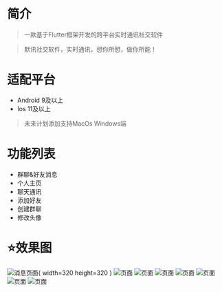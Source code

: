 # 简介
> 一款基于Flutter框架开发的跨平台实时通讯社交软件

> 默讯社交软件，实时通讯，想你所想，做你所能！

# 适配平台
- Android 9及以上
- Ios 11及以上
  
> 未来计划添加支持MacOs Windows端

# 功能列表
- 群聊&好友消息
- 个人主页
- 聊天通讯
- 添加好友
- 创建群聊
- 修改头像


# ⭐️效果图

![消息页面](https://s1.ax1x.com/2023/08/04/pPFvsit.png){ width=320 height=320 }
![页面](https://s1.ax1x.com/2023/08/04/pPFxSF1.png)
![页面](https://s1.ax1x.com/2023/08/04/pPFvxoR.png)
![页面](https://s1.ax1x.com/2023/08/04/pPFvvw9.png)
![页面](https://s1.ax1x.com/2023/08/04/pPFx9W6.png)
![页面](https://s1.ax1x.com/2023/08/04/pPFxpJx.png)
![页面](https://s1.ax1x.com/2023/08/04/pPFxPSK.png)
![页面](https://s1.ax1x.com/2023/08/04/pPFxiQO.png)
